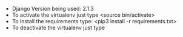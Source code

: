 - Django Version being used: 2.1.3
- To activate the virtualenv just type <source bin/activate>
- To install the requirements type: <pip3 install -r requirements.txt>
- To deactivate the virtualenv just type <deactivate>
